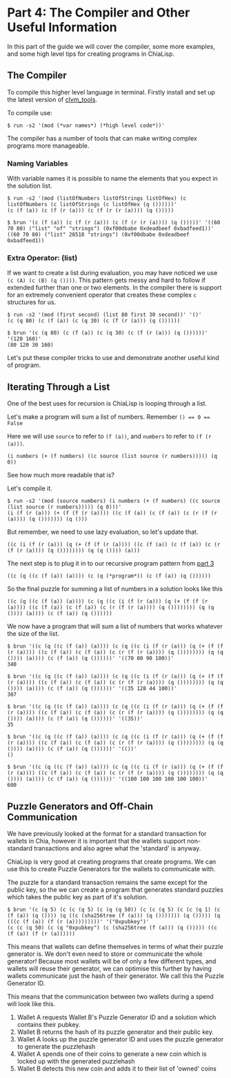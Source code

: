 # Part 4: The Compiler and Other Useful Information

In this part of the guide we will cover the compiler, some more examples, and some high level tips for creating programs in ChiaLisp.

## The Compiler

To compile this higher level language in terminal. Firstly install and set up the latest version of [clvm_tools](https://github.com/Chia-Network/clvm_tools).

To compile use:
```
$ run -s2 '(mod (*var names*) (*high level code*))'
```
The compiler has a number of tools that can make writing complex programs more manageable.

### Naming Variables
With variable names it is possible to name the elements that you expect in the solution list.

```
$ run -s2 '(mod (listOfNumbers listOfStrings listOfHex) (c listOfNumbers (c listOfStrings (c listOfHex (q ())))))'
(c (f (a)) (c (f (r (a))) (c (f (r (r (a)))) (q ()))))

$ brun '(c (f (a)) (c (f (r (a))) (c (f (r (r (a)))) (q ()))))' '((60 70 80) ("list" "of" "strings") (0xf00dbabe 0xdeadbeef 0xbadfeed1))'
((60 70 80) ("list" 28518 "strings") (0xf00dbabe 0xdeadbeef 0xbadfeed1))
```

### Extra Operator: (list)

If we want to create a list during evaluation, you may have noticed we use `(c (A) (c (B) (q ())))`.
This pattern gets messy and hard to follow if extended further than one or two elements.
In the compiler there is support for an extremely convenient operator that creates these complex `c` structures for us.

```
$ run -s2 '(mod (first second) (list 80 first 30 second))' '()'
(c (q 80) (c (f (a)) (c (q 30) (c (f (r (a))) (q ())))))

$ brun '(c (q 80) (c (f (a)) (c (q 30) (c (f (r (a))) (q ())))))' '(120 160)'
(80 120 30 160)
```

Let's put these compiler tricks to use and demonstrate another useful kind of program.

## Iterating Through a List

One of the best uses for recursion is ChiaLisp is looping through a list.

Let's make a program will sum a list of numbers.
Remember `() == 0 == False`

Here we will use `source` to refer to `(f (a))`, and `numbers` to refer to `(f (r (a)))`.

```
(i numbers (+ (f numbers) ((c source (list source (r numbers))))) (q 0))
```
See how much more readable that is?

Let's compile it.
```
$ run -s2 '(mod (source numbers) (i numbers (+ (f numbers) ((c source (list source (r numbers))))) (q 0)))'
(i (f (r (a))) (+ (f (f (r (a)))) ((c (f (a)) (c (f (a)) (c (r (f (r (a)))) (q ())))))) (q ()))
```

But remember, we need to use lazy evaluation, so let's update that.

```
((c (i (f (r (a))) (q (+ (f (f (r (a)))) ((c (f (a)) (c (f (a)) (c (r (f (r (a)))) (q ()))))))) (q (q ()))) (a)))
```

The next step is to plug it in to our recursive program pattern from [part 3](part3_deeperintoCLVM.md)
```
((c (q ((c (f (a)) (a)))) (c (q (*program*)) (c (f (a)) (q ())))))
```

So the final puzzle for summing a list of numbers in a solution looks like this

```
((c (q ((c (f (a)) (a)))) (c (q ((c (i (f (r (a))) (q (+ (f (f (r (a)))) ((c (f (a)) (c (f (a)) (c (r (f (r (a)))) (q ()))))))) (q (q ()))) (a)))) (c (f (a)) (q ())))))
```

We now have a program that will sum a list of numbers that works whatever the size of the list.

```
$ brun '((c (q ((c (f (a)) (a)))) (c (q ((c (i (f (r (a))) (q (+ (f (f (r (a)))) ((c (f (a)) (c (f (a)) (c (r (f (r (a)))) (q ()))))))) (q (q ()))) (a)))) (c (f (a)) (q ())))))' '((70 80 90 100))'
340

$ brun '((c (q ((c (f (a)) (a)))) (c (q ((c (i (f (r (a))) (q (+ (f (f (r (a)))) ((c (f (a)) (c (f (a)) (c (r (f (r (a)))) (q ()))))))) (q (q ()))) (a)))) (c (f (a)) (q ())))))' '((35 128 44 100))'
307

$ brun '((c (q ((c (f (a)) (a)))) (c (q ((c (i (f (r (a))) (q (+ (f (f (r (a)))) ((c (f (a)) (c (f (a)) (c (r (f (r (a)))) (q ()))))))) (q (q ()))) (a)))) (c (f (a)) (q ())))))' '((35))'
35

$ brun '((c (q ((c (f (a)) (a)))) (c (q ((c (i (f (r (a))) (q (+ (f (f (r (a)))) ((c (f (a)) (c (f (a)) (c (r (f (r (a)))) (q ()))))))) (q (q ()))) (a)))) (c (f (a)) (q ())))))' '(())'
()

$ brun '((c (q ((c (f (a)) (a)))) (c (q ((c (i (f (r (a))) (q (+ (f (f (r (a)))) ((c (f (a)) (c (f (a)) (c (r (f (r (a)))) (q ()))))))) (q (q ()))) (a)))) (c (f (a)) (q ())))))' '((100 100 100 100 100 100))'
600
```

## Puzzle Generators and Off-Chain Communication

We have previously looked at the format for a standard transaction for wallets in Chia, however it is important that the wallets support non-standard transactions and also agree what the 'standard' is anyway.

ChiaLisp is very good at creating programs that create programs. We can use this to create Puzzle Generators for the wallets to communicate with.

The puzzle for a standard transaction remains the same except for the public key, so the we can create a program that generates standard puzzles which takes the public key as part of it's solution.

```
$ brun '(c (q 5) (c (c (q 5) (c (q (q 50)) (c (c (q 5) (c (c (q 1) (c (f (a)) (q ()))) (q ((c (sha256tree (f (a))) (q ())))))) (q ())))) (q (((c (f (a)) (f (r (a)))))))))' '("0xpubkey")'
(c (c (q 50) (c (q "0xpubkey") (c (sha256tree (f (a))) (q ())))) ((c (f (a)) (f (r (a))))))
```

This means that wallets can define themselves in terms of what their puzzle generator is.
We don't even need to store or communicate the whole generator!
Because most wallets will be of only a few different types, and wallets will reuse their generator, we can optimise this further by having wallets communicate just the hash of their generator.
We call this the Puzzle Generator ID.

This means that the communication between two wallets during a spend will look like this.

1. Wallet A requests Wallet B's Puzzle Generator ID and a solution which contains their pubkey.
2. Wallet B returns the hash of its puzzle generator and their public key.
3. Wallet A looks up the puzzle generator ID and uses the puzzle generator to generate the puzzlehash
4. Wallet A spends one of their coins to generate a new coin which is locked up with the generated puzzlehash
5. Wallet B detects this new coin and adds it to their list of 'owned' coins
